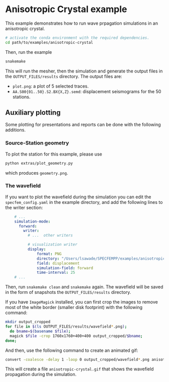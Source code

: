 # Anisotropic Crystal example

This example demonstrates how to run wave prpagation simulations in an
anisotropic crystal.

```bash
# activate the conda environment with the required dependencies.
cd path/to/examples/anisotropic-crystal
```

Then, run the example

```bash
snakemake
```

This will run the mesher, then the simulation and generate the output files in
the `OUTPUT_FILES/results` directory. The output files are:

- `plot.png`: a plot of 5 selected traces.
- `AA.S00{01..50}.S2.BX{X,Z}.semd`: displacement seismograms for the 50 stations.

## Auxiliary plotting

Some plotting for presentations and reports can be done with the following
additions.

### Source-Station geometry

To plot the station for this example, please use

```bash
python extras/plot_geometry.py
```

which produces `geometry.png`.


### The wavefield

If you want to plot the wavefield during the simulation you can edit the
`specfem_config.yaml` in the example directory, and add the following lines
to the writer section:

```yaml
    # ...
    simulation-mode:
      forward:
        writer:
          # ...  other writers

          # visualization writer
          display:
              format: PNG
              directory: "/Users/lsawade/SPECFEMPP/examples/anisotropic-crystal/OUTPUT_FILES/results"
              field: displacement
              simulation-field: forward
              time-interval: 25
    # ...
```

Then, run `snakemake clean` and `snakemake` again. The wavefield will be
saved in the form of snapshots the `OUTPUT_FILES/results` directory.

If you have `ImageMagick` installed, you can first crop the images to remove
most of the white border (smaller disk footprint) with the following command:

```bash
mkdir output_cropped
for file in $(ls OUTPUT_FILES/results/wavefield*.png);
  do bname=$(basename $file);
  magick $file -crop 1760x1760+400+400 output_cropped/$bname;
done;
```

And then, use the following command to create an animated gif:

```bash
convert -coalesce -delay 1 -loop 0 output_cropped/wavefield*.png anisotropic-crystal.gif
```

This will create a file `anisotropic-crystal.gif` that shows the wavefield
propagation during the simulation.
